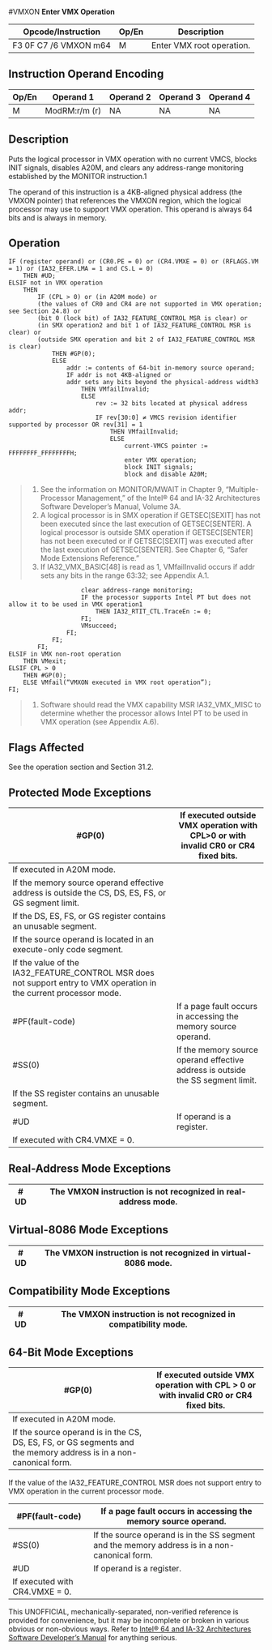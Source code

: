#VMXON
**Enter VMX Operation**

| Opcode/Instruction    | Op/En | Description               |
| --------------------- | ----- | ------------------------- |
| F3 0F C7 /6 VMXON m64 | M     | Enter VMX root operation. |

## Instruction Operand Encoding

| Op/En | Operand 1     | Operand 2 | Operand 3 | Operand 4 |
| ----- | ------------- | --------- | --------- | --------- |
| M     | ModRM:r/m (r) | NA        | NA        | NA        |

## Description

Puts the logical processor in VMX operation with no current VMCS, blocks INIT signals, disables A20M, and clears any address-range monitoring established by the MONITOR instruction.1

The operand of this instruction is a 4KB-aligned physical address (the VMXON pointer) that references the VMXON region, which the logical processor may use to support VMX operation. This operand is always 64 bits and is always in memory.

## Operation

```
IF (register operand) or (CR0.PE = 0) or (CR4.VMXE = 0) or (RFLAGS.VM = 1) or (IA32_EFER.LMA = 1 and CS.L = 0)
    THEN #​​​UD;
ELSIF not in VMX operation
    THEN
        IF (CPL > 0) or (in A20M mode) or
        (the values of CR0 and CR4 are not supported in VMX operation; see Section 24.8) or
        (bit 0 (lock bit) of IA32_FEATURE_CONTROL MSR is clear) or
        (in SMX operation2 and bit 1 of IA32_FEATURE_CONTROL MSR is clear) or
        (outside SMX operation and bit 2 of IA32_FEATURE_CONTROL MSR is clear)
            THEN #​​​​GP(0);
            ELSE
                addr := contents of 64-bit in-memory source operand;
                IF addr is not 4KB-aligned or
                addr sets any bits beyond the physical-address width3
                    THEN VMfailInvalid;
                    ELSE
                        rev := 32 bits located at physical address addr;
                        IF rev[30:0] ≠ VMCS revision identifier supported by processor OR rev[31] = 1
                            THEN VMfailInvalid;
                            ELSE
                                current-VMCS pointer := FFFFFFFF_FFFFFFFFH;
                                enter VMX operation;
                                block INIT signals;
                                block and disable A20M;

```

> 1. See the information on MONITOR/MWAIT in Chapter 9, “Multiple-Processor Management,” of the Intel® 64 and IA-32 Architectures Software Developer’s Manual, Volume 3A.
> 2. A logical processor is in SMX operation if GETSEC[SEXIT] has not been executed since the last execution of GETSEC[SENTER]. A logical processor is outside SMX operation if GETSEC[SENTER] has not been executed or if GETSEC[SEXIT] was executed after the last execution of GETSEC[SENTER]. See Chapter 6, “Safer Mode Extensions Reference.”
> 3. If IA32_VMX_BASIC[48] is read as 1, VMfailInvalid occurs if addr sets any bits in the range 63:32; see Appendix A.1.

```
                    clear address-range monitoring;
                    IF the processor supports Intel PT but does not allow it to be used in VMX operation1
                        THEN IA32_RTIT_CTL.TraceEn := 0;
                    FI;
                    VMsucceed;
                FI;
            FI;
        FI;
ELSIF in VMX non-root operation
    THEN VMexit;
ELSIF CPL > 0
    THEN #​​​​GP(0);
    ELSE VMfail(“VMXON executed in VMX root operation”);
FI;

```

> 1. Software should read the VMX capability MSR IA32_VMX_MISC to determine whether the processor allows Intel PT to be used in VMX operation (see Appendix A.6).

## Flags Affected

See the operation section and Section 31.2.

## Protected Mode Exceptions

| \#​​​​GP(0)                                                                                                         | If executed outside VMX operation with CPL>0 or with invalid CR0 or CR4 fixed bits. |
| ------------------------------------------------------------------------------------------------------------------- | ----------------------------------------------------------------------------------- |
| If executed in A20M mode.                                                                                           |
| If the memory source operand effective address is outside the CS, DS, ES, FS, or GS segment limit.                  |
| If the DS, ES, FS, or GS register contains an unusable segment.                                                     |
| If the source operand is located in an execute-only code segment.                                                   |
| If the value of the IA32_FEATURE_CONTROL MSR does not support entry to VMX operation in the current processor mode. |
| \#​PF(fault-code)                                                                                                   | If a page fault occurs in accessing the memory source operand.                      |
| \#​​​​​SS(0)                                                                                                        | If the memory source operand effective address is outside the SS segment limit.     |
| If the SS register contains an unusable segment.                                                                    |
| #​​​UD                                                                                                              | If operand is a register.                                                           |
| If executed with CR4.VMXE = 0.                                                                                      |

## Real-Address Mode Exceptions

| #​​​UD | The VMXON instruction is not recognized in real-address mode. |
| ------ | ------------------------------------------------------------- |

## Virtual-8086 Mode Exceptions

| #​​​UD | The VMXON instruction is not recognized in virtual-8086 mode. |
| ------ | ------------------------------------------------------------- |

## Compatibility Mode Exceptions

| #​​​UD | The VMXON instruction is not recognized in compatibility mode. |
| ------ | -------------------------------------------------------------- |

## 64-Bit Mode Exceptions

| \#​​​​GP(0)                                                                                                       | If executed outside VMX operation with CPL > 0 or with invalid CR0 or CR4 fixed bits. |
| ----------------------------------------------------------------------------------------------------------------- | ------------------------------------------------------------------------------------- |
| If executed in A20M mode.                                                                                         |
| If the source operand is in the CS, DS, ES, FS, or GS segments and the memory address is in a non-canonical form. |

If the value of the IA32_FEATURE_CONTROL MSR does not support entry to VMX operation in the current processor mode.

| \#​PF(fault-code)              | If a page fault occurs in accessing the memory source operand.                                |
| ------------------------------ | --------------------------------------------------------------------------------------------- |
| \#​​​​​SS(0)                   | If the source operand is in the SS segment and the memory address is in a non-canonical form. |
| #​​​UD                         | If operand is a register.                                                                     |
| If executed with CR4.VMXE = 0. |

This UNOFFICIAL, mechanically-separated, non-verified reference is provided for convenience, but it may be
incomplete or broken in various obvious or non-obvious
ways. Refer to [Intel® 64 and IA-32 Architectures Software Developer’s Manual](https://software.intel.com/en-us/download/intel-64-and-ia-32-architectures-sdm-combined-volumes-1-2a-2b-2c-2d-3a-3b-3c-3d-and-4) for anything serious.
